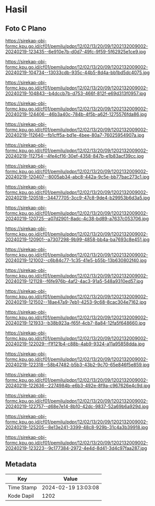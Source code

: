 # Hasil

## Foto C Plano

https://sirekap-obj-formc.kpu.go.id/cf01/pemilu/pdpr/12/02/13/20/09/1202132009002-20240219-123435--6e910e7b-d0d7-49fc-9f59-5f62925e1ce9.jpg

https://sirekap-obj-formc.kpu.go.id/cf01/pemilu/pdpr/12/02/13/20/09/1202132009002-20240219-104734--13033cdb-935c-44b5-8d4a-bb1bd5dc4075.jpg

https://sirekap-obj-formc.kpu.go.id/cf01/pemilu/pdpr/12/02/13/20/09/1202132009002-20240219-104843--b4dccb7b-d753-466f-812f-e69d313f0957.jpg

https://sirekap-obj-formc.kpu.go.id/cf01/pemilu/pdpr/12/02/13/20/09/1202132009002-20240219-124406--46b3a40c-784b-4f5b-a62f-1275576fda86.jpg

https://sirekap-obj-formc.kpu.go.id/cf01/pemilu/pdpr/12/02/13/20/09/1202132009002-20240219-112640--fb1cff5a-bd1e-4bee-80a7-76025954907a.jpg

https://sirekap-obj-formc.kpu.go.id/cf01/pemilu/pdpr/12/02/13/20/09/1202132009002-20240219-112754--4fe4cf16-30ef-4358-847b-e1b83acf39cc.jpg

https://sirekap-obj-formc.kpu.go.id/cf01/pemilu/pdpr/12/02/13/20/09/1202132009002-20240219-120407--8005ab34-abc8-442a-9c5e-bb77bac273c1.jpg

https://sirekap-obj-formc.kpu.go.id/cf01/pemilu/pdpr/12/02/13/20/09/1202132009002-20240219-120518--34477705-3cc9-47c8-9de4-b29953b6d3a5.jpg

https://sirekap-obj-formc.kpu.go.id/cf01/pemilu/pdpr/12/02/13/20/09/1202132009002-20240219-120725--a07d2901-8adc-4c38-bd89-a7637c053706.jpg

https://sirekap-obj-formc.kpu.go.id/cf01/pemilu/pdpr/12/02/13/20/09/1202132009002-20240219-120901--a7307298-9b99-4858-bb4a-ba7693c8e451.jpg

https://sirekap-obj-formc.kpu.go.id/cf01/pemilu/pdpr/12/02/13/20/09/1202132009002-20240219-121002--c6b84c77-1c35-41e5-b55b-13b630802f40.jpg

https://sirekap-obj-formc.kpu.go.id/cf01/pemilu/pdpr/12/02/13/20/09/1202132009002-20240219-121128--f6fe976b-4af2-4ac3-91a5-548a9310ed57.jpg

https://sirekap-obj-formc.kpu.go.id/cf01/pemilu/pdpr/12/02/13/20/09/1202132009002-20240219-121502--18ae47a9-7eb1-4253-9c68-8cac304e7162.jpg

https://sirekap-obj-formc.kpu.go.id/cf01/pemilu/pdpr/12/02/13/20/09/1202132009002-20240219-121933--b38b923a-f65f-4cb7-8a84-12fa5f648660.jpg

https://sirekap-obj-formc.kpu.go.id/cf01/pemilu/pdpr/12/02/13/20/09/1202132009002-20240219-122029--f1f121b4-c88b-4ab9-9324-a11a95858dda.jpg

https://sirekap-obj-formc.kpu.go.id/cf01/pemilu/pdpr/12/02/13/20/09/1202132009002-20240219-122318--58b47482-b5b3-43b2-9c70-65e846f5e859.jpg

https://sirekap-obj-formc.kpu.go.id/cf01/pemilu/pdpr/12/02/13/20/09/1202132009002-20240219-122636--2274984b-e6b3-492e-8f9a-c967626e4c9d.jpg

https://sirekap-obj-formc.kpu.go.id/cf01/pemilu/pdpr/12/02/13/20/09/1202132009002-20240219-122757--d68e7e14-8b10-42dc-9837-52a69b6a929d.jpg

https://sirekap-obj-formc.kpu.go.id/cf01/pemilu/pdpr/12/02/13/20/09/1202132009002-20240219-125205--8e13e241-3399-48c8-929b-31c4a3b39918.jpg

https://sirekap-obj-formc.kpu.go.id/cf01/pemilu/pdpr/12/02/13/20/09/1202132009002-20240219-123223--9c177384-2972-4e4d-8d41-3d4c97faa287.jpg


## Metadata

| Key        | Value               |
| ---------- | ------------------- |
| Time Stamp | 2024-02-19 13:03:08 |
| Kode Dapil | 1202                |



